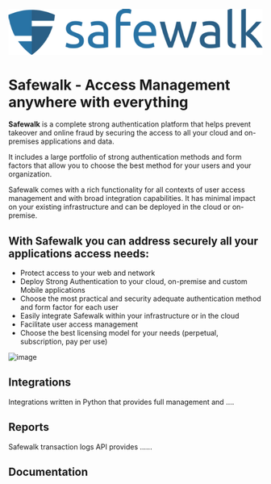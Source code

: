 ![safewalk_logo.png](https://github.com/maunicmer/Safewalk_pack/blob/master/safewalk_logo.png)
# Safewalk - Access Management anywhere with everything

**Safewalk** is a complete strong authentication platform that helps prevent takeover and online fraud by securing the access to all your cloud and on-premises applications and data.

It includes a large portfolio of strong authentication methods and form factors that allow you to choose the best method for your users and your organization.

Safewalk comes with a rich functionality for all contexts of user access management and with broad integration capabilities. It has minimal impact on your existing infrastructure and can be deployed in the cloud or on-premise.

## With Safewalk you can address securely all your applications access needs:

- Protect access to your web and network
- Deploy Strong Authentication to your cloud, on-premise and custom Mobile applications
- Choose the most practical and security adequate authentication method and form factor for each user
- Easily integrate Safewalk within your infrastructure or in the cloud
- Facilitate user access management
- Choose the best licensing model for your needs (perpetual, subscription, pay per use)

![image](https://user-images.githubusercontent.com/3899766/118559621-93c5c800-b73e-11eb-8d7a-67476523232d.png)

## Integrations

Integrations written in Python that provides full management and ....

## Reports

Safewalk transaction logs API provides ......

## Documentation

